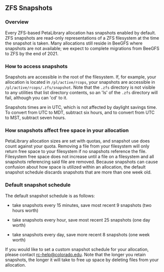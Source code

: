 ## ZFS Snapshots

### Overview

Every ZFS-based PetaLibrary allocation has snapshots enabled by default.
ZFS snapshots are read-only representations of a ZFS filesystem at the
time the snapshot is taken. Many allocations still reside in BeeGFS where
snapshots are not available; we expect to complete migrations from BeeGFS
to ZFS by the end of 2021.

### How to access snapshots

Snapshots are accessible in the root of the filesystem. If, for example,
your allocation is located in `/pl/active/rcops`, your snapshots are
accessible in `/pl/active/rcops/.zfs/snapshot`. Note that the `.zfs` directory
is not visible to any utilities that list directory contents, so an 'ls'
of the `.zfs` directory will fail, although you can 'cd' to it.

Snapshots times are in UTC, which is not affected by daylight savings
time. To convert from UTC to MDT, subtract six hours, and to convert
from UTC to MST, subtract seven hours.

### How snapshots affect free space in your allocation

PetaLibrary allocation sizes are set with quotas, and snapshot use does
count against your quota. Removing a file from your filesystem will
only return free space to your filesystem if no snapshots reference the
file. Filesystem free space does not increase until a file on a filesystem
and all snapshots referencing said file are removed. Because snapshots
can cause confusion about how space is utilized within an allocation,
the default snapshot schedule discards snapshots that are more than one
week old.

### Default snapshot schedule

The default snapshot schedule is as follows:

 - take snapshots every 15 minutes, save most recent 9 snapshots (two
   hours worth)

 - take snapshots every hour, save most recent 25 snapshots (one day
   worth)

 - take snapshots every day, save more recent 8 snapshots (one week worth)

If you would like to set a custom snapshot schedule for your allocation,
please contact rc-help@colorado.edu. Note that the longer you retain
snapshots, the longer it will take to free up space by deleting files
from your allocation.
